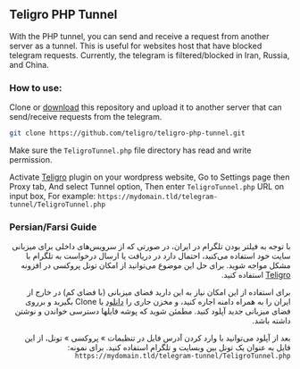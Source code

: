 ## Teligro PHP Tunnel

With the PHP tunnel, you can send and receive a request from another server as a tunnel.
This is useful for websites host that have blocked telegram requests.
Currently, the telegram is filtered/blocked in Iran, Russia, and China.


### How to use:

Clone or [download](https://github.com/teligro/teligro-php-tunnel/archive/master.zip) this repository and upload it to another server that can send/receive requests from the telegram.
```bash
git clone https://github.com/teligro/teligro-php-tunnel.git
```
Make sure the `TeligroTunnel.php` file directory has read and write permission.

Activate [Teligro](https://wordpress.org/plugins/wp-telegram-pro) plugin on your wordpress website, 
Go to Settings page then Proxy tab, And select Tunnel option, 
Then enter `TeligroTunnel.php` URL on input box, For example: `https://mydomain.tld/telegram-tunnel/TeligroTunnel.php`

### Persian/Farsi Guide
<div dir='rtl' align='right'>

با توجه به فیلتر بودن تلگرام در ایران، در صورتی که از سرویس‌های داخلی برای میزبانی سایت خود استفاده می‌کنید، احتمال دارد در دریافت یا ارسال درخواست به تلگرام با مشکل مواجه شوید. برای حل این موضوع می‌توانید از امکان تونل پروکسی در افزونه [Teligro](https://wordpress.org/plugins/wp-telegram-pro) استفاده کنید.

برای استفاده از این امکان نیاز به این دارید فضای میزبانی (با فضای کم) در خارج از ایران را به همراه دامنه اجاره کنید، و مخزن جاری را [دانلود](https://github.com/teligro/teligro-php-tunnel/archive/master.zip) یا Clone بگیرید و برروی فضای میزبانی جدید آپلود کنید.
مطمئن شوید که پوشه فایلها دسترسی خواندن و نوشتن داشته باشد.

بعد از آپلود می‌توانید با وارد کردن آدرس فایل در تنظیمات » پروکسی » تونل، از این فایل به عنوان یک تونل بین وبسایت و تلگرام استفاده کنید.
برای نمونه: `https://mydomain.tld/telegram-tunnel/TeligroTunnel.php`

</div>